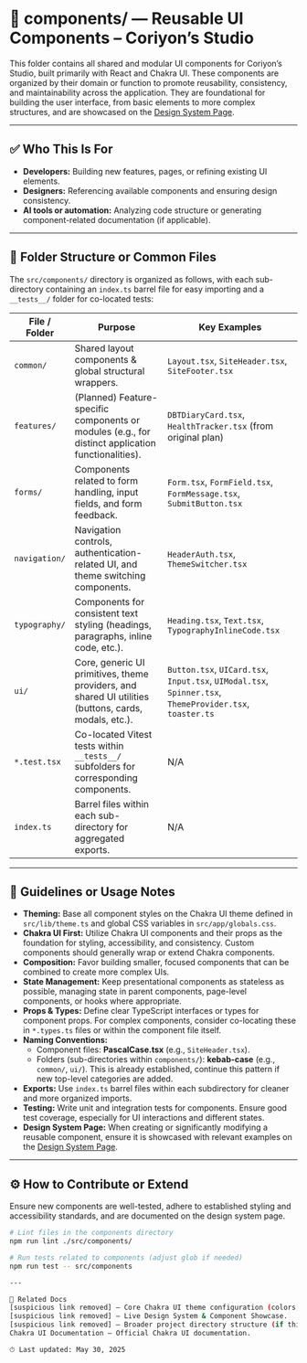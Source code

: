# 📁 components/ — Reusable UI Components – Coriyon’s Studio

This folder contains all shared and modular UI components for Coriyon’s Studio, built primarily with React and Chakra UI. These components are organized by their domain or function to promote reusability, consistency, and maintainability across the application. They are foundational for building the user interface, from basic elements to more complex structures, and are showcased on the [Design System Page](/admin/design-system).

---

## ✅ Who This Is For

* **Developers:** Building new features, pages, or refining existing UI elements.
* **Designers:** Referencing available components and ensuring design consistency.
* **AI tools or automation:** Analyzing code structure or generating component-related documentation (if applicable).

---

## 📁 Folder Structure or Common Files

The `src/components/` directory is organized as follows, with each sub-directory containing an `index.ts` barrel file for easy importing and a `__tests__/` folder for co-located tests:

| File / Folder     | Purpose                                                                                                | Key Examples                                                                      |
| ----------------- | ------------------------------------------------------------------------------------------------------ | --------------------------------------------------------------------------------- |
| `common/`         | Shared layout components & global structural wrappers.                                                 | `Layout.tsx`, `SiteHeader.tsx`, `SiteFooter.tsx`                                  |
| `features/`       | (Planned) Feature-specific components or modules (e.g., for distinct application functionalities).   | `DBTDiaryCard.tsx`, `HealthTracker.tsx` (from original plan)                    |
| `forms/`          | Components related to form handling, input fields, and form feedback.                                  | `Form.tsx`, `FormField.tsx`, `FormMessage.tsx`, `SubmitButton.tsx`                |
| `navigation/`     | Navigation controls, authentication-related UI, and theme switching components.                        | `HeaderAuth.tsx`, `ThemeSwitcher.tsx`                                             |
| `typography/`     | Components for consistent text styling (headings, paragraphs, inline code, etc.).                      | `Heading.tsx`, `Text.tsx`, `TypographyInlineCode.tsx`                             |
| `ui/`             | Core, generic UI primitives, theme providers, and shared UI utilities (buttons, cards, modals, etc.).  | `Button.tsx`, `UICard.tsx`, `Input.tsx`, `UIModal.tsx`, `Spinner.tsx`, `ThemeProvider.tsx`, `toaster.ts` |
| `*.test.tsx`      | Co-located Vitest tests within `__tests__/` subfolders for corresponding components.                    | N/A                                                                               |
| `index.ts`        | Barrel files within each sub-directory for aggregated exports.                                         | N/A                                                                               |

---

## 🔁 Guidelines or Usage Notes

* **Theming:** Base all component styles on the Chakra UI theme defined in `src/lib/theme.ts` and global CSS variables in `src/app/globals.css`.
* **Chakra UI First:** Utilize Chakra UI components and their props as the foundation for styling, accessibility, and consistency. Custom components should generally wrap or extend Chakra components.
* **Composition:** Favor building smaller, focused components that can be combined to create more complex UIs.
* **State Management:** Keep presentational components as stateless as possible, managing state in parent components, page-level components, or hooks where appropriate.
* **Props & Types:** Define clear TypeScript interfaces or types for component props. For complex components, consider co-locating these in `*.types.ts` files or within the component file itself.
* **Naming Conventions:**
    * Component files: **PascalCase.tsx** (e.g., `SiteHeader.tsx`).
    * Folders (sub-directories within `components/`): **kebab-case** (e.g., `common/`, `ui/`). This is already established, continue this pattern if new top-level categories are added.
* **Exports:** Use `index.ts` barrel files within each subdirectory for cleaner and more organized imports.
* **Testing:** Write unit and integration tests for components. Ensure good test coverage, especially for UI interactions and different states.
* **Design System Page:** When creating or significantly modifying a reusable component, ensure it is showcased with relevant examples on the [Design System Page](/admin/design-system).

---

## ⚙️ How to Contribute or Extend

Ensure new components are well-tested, adhere to established styling and accessibility standards, and are documented on the design system page.

```bash
# Lint files in the components directory
npm run lint ./src/components/

# Run tests related to components (adjust glob if needed)
npm run test -- src/components

---

📌 Related Docs
[suspicious link removed] — Core Chakra UI theme configuration (colors, fonts, radii, component variants).
[suspicious link removed] — Live Design System & Component Showcase.
[suspicious link removed] — Broader project directory structure (if this README is part of it).
Chakra UI Documentation — Official Chakra UI documentation.

⏱ Last updated: May 30, 2025